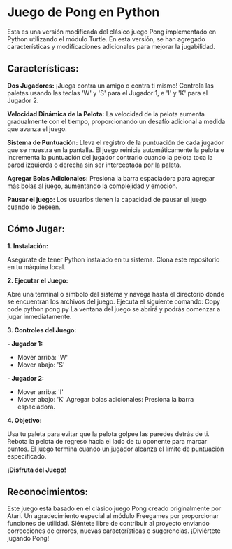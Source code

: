 # **Juego de Pong en Python**
Esta es una versión modificada del clásico juego Pong implementado en Python utilizando el módulo Turtle. En esta versión, se han agregado características y modificaciones adicionales para mejorar la jugabilidad.

## **Características:**
**Dos Jugadores:** ¡Juega contra un amigo o contra ti mismo! Controla las paletas usando las teclas 'W' y 'S' para el Jugador 1, e 'I' y 'K' para el Jugador 2.

**Velocidad Dinámica de la Pelota:** La velocidad de la pelota aumenta gradualmente con el tiempo, proporcionando un desafío adicional a medida que avanza el juego.

**Sistema de Puntuación:** Lleva el registro de la puntuación de cada jugador que se muestra en la pantalla. El juego reinicia automáticamente la pelota e incrementa la puntuación del jugador contrario cuando la pelota toca la pared izquierda o derecha sin ser interceptada por la paleta.

**Agregar Bolas Adicionales:** Presiona la barra espaciadora para agregar más bolas al juego, aumentando la complejidad y emoción.

**Pausar el juego:** Los usuarios tienen la capacidad de pausar el juego cuando lo deseen.

## **Cómo Jugar:**
**1. Instalación:**

Asegúrate de tener Python instalado en tu sistema.
Clona este repositorio en tu máquina local.

**2. Ejecutar el Juego:**

Abre una terminal o símbolo del sistema y navega hasta el directorio donde se encuentran los archivos del juego.
Ejecuta el siguiente comando:
Copy code
python pong.py
La ventana del juego se abrirá y podrás comenzar a jugar inmediatamente.

**3. Controles del Juego:**

**- Jugador 1:**
  - Mover arriba: 'W'
  - Mover abajo: 'S'
    
**- Jugador 2:**
  - Mover arriba: 'I'
  - Mover abajo: 'K'
Agregar bolas adicionales: Presiona la barra espaciadora.

**4. Objetivo:**

Usa tu paleta para evitar que la pelota golpee las paredes detrás de ti.
Rebota la pelota de regreso hacia el lado de tu oponente para marcar puntos.
El juego termina cuando un jugador alcanza el límite de puntuación especificado.



**¡Disfruta del Juego!**



## **Reconocimientos:**
Este juego está basado en el clásico juego Pong creado originalmente por Atari.
Un agradecimiento especial al módulo Freegames por proporcionar funciones de utilidad.
Siéntete libre de contribuir al proyecto enviando correcciones de errores, nuevas características o sugerencias. ¡Diviértete jugando Pong!
